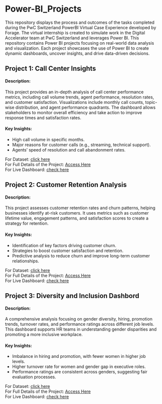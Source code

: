 # Power-BI_Projects
This repository displays the process and outcomes of the tasks completed during the PwC Switzerland PowerBI Virtual Case Experience developed by Forage. The virtual internship is created to simulate work in the Digital Accelerator team at PwC Switzerland and leverages Power BI. This repository contains Power BI projects focusing on real-world data analysis and visualization. Each project showcases the use of Power BI to create dynamic dashboards, uncover insights, and drive data-driven decisions.
## Project 1: Call Center Insights
#### Description:
This project provides an in-depth analysis of call center performance metrics, including call volume trends, agent performance, resolution rates, and customer satisfaction. Visualizations include monthly call counts, topic-wise distribution, and agent performance quadrants. The dashboard allows stakeholders to monitor overall efficiency and take action to improve response times and satisfaction rates.
#### Key Insights:
* High call volume in specific months.
* Major reasons for customer calls (e.g., streaming, technical support).
* Agents’ speed of resolution and call abandonment rates.<br/>

For Dataset: [click here](https://github.com/Satya0321/Power-BI_Projects/blob/main/CALL%20CENTER/01%20Call-Center-Dataset.xlsx) <br/>
For Full Details of the Project: [Access Here](https://github.com/Satya0321/Power-BI_Projects/blob/main/CALL%20CENTER/Call%20Center%20project.pdf) <br/>
For Live Dashboard: [check here](https://github.com/Satya0321/Power-BI_Projects/blob/main/CALL%20CENTER/call%20center.pbix) <br/>
## Project 2: Customer Retention Analysis
#### Description:  
This project assesses customer retention rates and churn patterns, helping businesses identify at-risk customers. It uses metrics such as customer lifetime value, engagement patterns, and satisfaction scores to create a strategy for retention.
#### Key Insights:
* Identification of key factors driving customer churn.
* Strategies to boost customer satisfaction and retention.
* Predictive analysis to reduce churn and improve long-term customer relationships. <br/>

For Dataset: [click here](https://github.com/Satya0321/Power-BI_Projects/blob/main/CUSTOMER%20RETENTION/02%20Churn-Dataset.xlsx) <br/>
For Full Details of the Project: [Access Here](https://github.com/Satya0321/Power-BI_Projects/blob/main/CUSTOMER%20RETENTION/Customer%20Retention.pdf) <br/>
For Live Dashboard: [check here](https://github.com/Satya0321/Power-BI_Projects/blob/main/CUSTOMER%20RETENTION/Customer%20Retention.pbix) <br/> 
## Project 3: Diversity and Inclusion Dashbord
#### Description:
A comprehensive analysis focusing on gender diversity, hiring, promotion trends, turnover rates, and performance ratings across different job levels. This dashboard supports HR teams in understanding gender disparities and promoting a more inclusive workplace.
#### Key Insights:
* Imbalance in hiring and promotion, with fewer women in higher job levels.
* Higher turnover rate for women and gender gap in executive roles.
* Performance ratings are consistent across genders, suggesting fair evaluation processes. <br/>

For Dataset: [click here](https://github.com/Satya0321/Power-BI_Projects/blob/main/HR%20MANAGER/03%20Diversity-Inclusion-Dataset.xlsx) <br/>
For Full Details of the Project: [Access Here](https://github.com/Satya0321/Power-BI_Projects/blob/main/HR%20MANAGER/Diversity%20and%20Inclusion.pdf) <br/>
For Live Dashboard: [check here](https://github.com/Satya0321/Power-BI_Projects/blob/main/HR%20MANAGER/Diversity%20and%20Inclusion.pbix) <br/>
